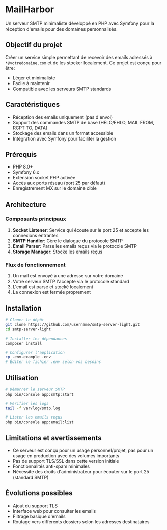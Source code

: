 # MailHarbor

Un serveur SMTP minimaliste développé en PHP avec Symfony pour la réception d'emails pour des domaines personnalisés.

## Objectif du projet

Créer un service simple permettant de recevoir des emails adressés à `*@votredomaine.com` et de les stocker localement. Ce projet est conçu pour être:
- Léger et minimaliste
- Facile à maintenir
- Compatible avec les serveurs SMTP standards

## Caractéristiques

- Réception des emails uniquement (pas d'envoi)
- Support des commandes SMTP de base (HELO/EHLO, MAIL FROM, RCPT TO, DATA)
- Stockage des emails dans un format accessible
- Intégration avec Symfony pour faciliter la gestion

## Prérequis

- PHP 8.0+
- Symfony 6.x
- Extension socket PHP activée
- Accès aux ports réseau (port 25 par défaut)
- Enregistrement MX sur le domaine cible

## Architecture

### Composants principaux

1. **Socket Listener**: Service qui écoute sur le port 25 et accepte les connexions entrantes
2. **SMTP Handler**: Gère le dialogue du protocole SMTP
3. **Email Parser**: Parse les emails reçus via le protocole SMTP
4. **Storage Manager**: Stocke les emails reçus

### Flux de fonctionnement

1. Un mail est envoyé à une adresse sur votre domaine
2. Votre serveur SMTP l'accepte via le protocole standard
3. L'email est parsé et stocké localement
4. La connexion est fermée proprement

## Installation

```bash
# Cloner le dépôt
git clone https://github.com/username/smtp-server-light.git
cd smtp-server-light

# Installer les dépendances
composer install

# Configurer l'application
cp .env.example .env
# Éditer le fichier .env selon vos besoins
```

## Utilisation

```bash
# Démarrer le serveur SMTP
php bin/console app:smtp:start

# Vérifier les logs
tail -f var/log/smtp.log

# Lister les emails reçus
php bin/console app:email:list
```

## Limitations et avertissements

- Ce serveur est conçu pour un usage personnel/projet, pas pour un usage en production avec des volumes importants
- Pas de support TLS/SSL dans cette version initiale
- Fonctionnalités anti-spam minimales
- Nécessite des droits d'administrateur pour écouter sur le port 25 (standard SMTP)

## Évolutions possibles

- Ajout du support TLS
- Interface web pour consulter les emails
- Filtrage basique d'emails
- Routage vers différents dossiers selon les adresses destinataires

  
